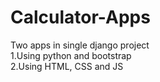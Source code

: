 # Calculator-Apps
Two apps in single django project<br>
    1.Using python and bootstrap<br>
    2.Using HTML, CSS and JS
